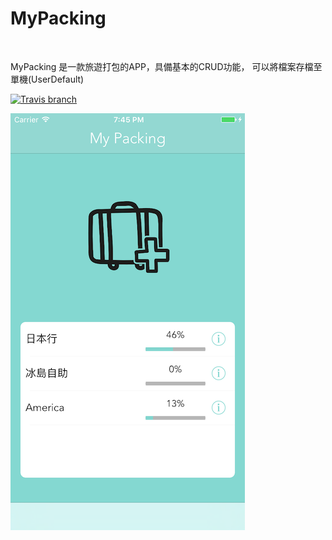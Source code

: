 # MyPacking

![]()

MyPacking 是一款旅遊打包的APP，具備基本的CRUD功能， 可以將檔案存檔至單機(UserDefault)

[![Travis branch](https://img.shields.io/travis/rust-lang/rust/master.svg)]()


[![](https://github.com/dan12411/MyPacking/blob/master/Simulator%20Screen%20Shot%202016%E5%B9%B411%E6%9C%881%E6%97%A5%20%E4%B8%8B%E5%8D%887.45.46.png)](https://www.youtube.com/watch?v=N0556WeODOw)
